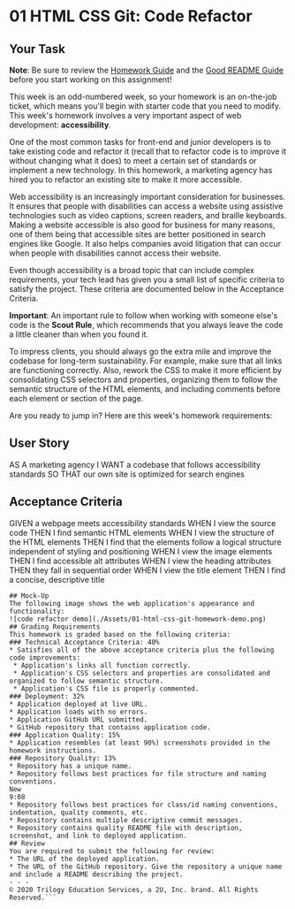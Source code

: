 # 01 HTML CSS Git: Code Refactor

## Your Task

**Note**: Be sure to review the [Homework Guide](../04-Important/Homework-Guide/README.md) and the [Good README Guide](../04-Important/Good-README-Guide/README.md) before you start working on this assignment!

This week is an odd-numbered week, so your homework is an on-the-job ticket, which means you'll begin with starter code that you need to modify. This week's homework involves a very important aspect of web development: **accessibility**. 

One of the most common tasks for front-end and junior developers is to take existing code and refactor it (recall that to refactor code is to improve it without changing what it does) to meet a certain set of standards or implement a new technology. In this homework, a marketing agency has hired you to refactor an existing site to make it more accessible. 

Web accessibility is an increasingly important consideration for businesses. It ensures that people with disabilities can access a website using assistive technologies such as video captions, screen readers, and braille keyboards. Making a website accessible is also good for business for many reasons, one of them being that accessible sites are better positioned in search engines like Google. It also helps companies avoid litigation that can occur when people with disabilities cannot access their website.

Even though accessibility is a broad topic that can include complex requirements, your tech lead has given you a small list of specific criteria to satisfy the project. These criteria are documented below in the Acceptance Criteria.

**Important**: An important rule to follow when working with someone else's code is the **Scout Rule**, which recommends that you always leave the code a little cleaner than when you found it.

To impress clients, you should always go the extra mile and improve the codebase for long-term sustainability. For example, make sure that all links are functioning correctly. Also, rework the CSS to make it more efficient by consolidating CSS selectors and properties, organizing them to follow the semantic structure of the HTML elements, and including comments before each element or section of the page.

Are you ready to jump in? Here are this week's homework requirements:

## User Story
AS A marketing agency
I WANT a codebase that follows accessibility standards
SO THAT our own site is optimized for search engines

## Acceptance Criteria

GIVEN a webpage meets accessibility standards
WHEN I view the source code
THEN I find semantic HTML elements
WHEN I view the structure of the HTML elements
THEN I find that the elements follow a logical structure independent of styling and positioning
WHEN I view the image elements
THEN I find accessible alt attributes
WHEN I view the heading attributes
THEN they fall in sequential order
WHEN I view the title element
THEN I find a concise, descriptive title
```
## Mock-Up
The following image shows the web application's appearance and functionality:
![code refactor demo](./Assets/01-html-css-git-homework-demo.png)
## Grading Requirements
This homework is graded based on the following criteria:
### Technical Acceptance Criteria: 40%
* Satisfies all of the above acceptance criteria plus the following code improvements:
 * Application's links all function correctly.
 * Application's CSS selectors and properties are consolidated and organized to follow semantic structure.
 * Application's CSS file is properly commented.
### Deployment: 32%
* Application deployed at live URL.
* Application loads with no errors.
* Application GitHub URL submitted.
* GitHub repository that contains application code.
### Application Quality: 15%
* Application resembles (at least 90%) screenshots provided in the homework instructions.
### Repository Quality: 13%
* Repository has a unique name.
* Repository follows best practices for file structure and naming conventions.
New
9:08
* Repository follows best practices for class/id naming conventions, indentation, quality comments, etc.
* Repository contains multiple descriptive commit messages.
* Repository contains quality README file with description, screenshot, and link to deployed application.
## Review
You are required to submit the following for review:
* The URL of the deployed application.
* The URL of the GitHub repository. Give the repository a unique name and include a README describing the project.
- - -
© 2020 Trilogy Education Services, a 2U, Inc. brand. All Rights Reserved.```











